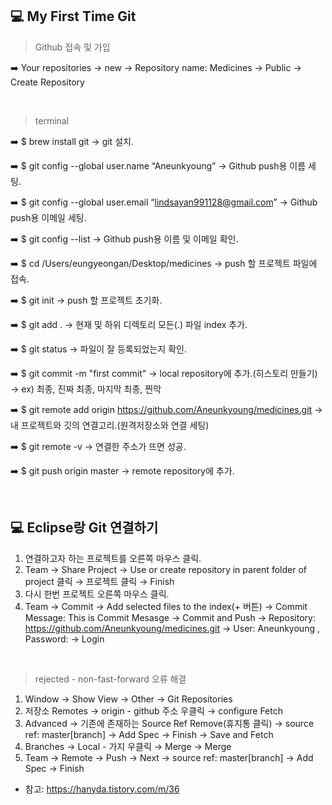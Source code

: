 ## 💻 My First Time Git

> Github 접속 및 가입

➡️ Your repositories → new → Repository name: Medicines → Public → Create Repository

<br>

> terminal

➡️ $ brew install git → git 설치.

➡️ $ git config --global user.name “Aneunkyoung” → Github push용 이름 세팅.

➡️ $ git config --global user.email “lindsayan991128@gmail.com” → Github push용 이메일 세팅.

➡️ $ git config --list → Github push용 이름 및 이메일 확인.

➡️ $ cd /Users/eungyeongan/Desktop/medicines → push 할 프로젝트 파일에 접속.

➡️ $ git init → push 할 프로젝트 초기화.

➡️ $ git add . → 현재 및 하위 디렉토리 모든(.) 파일 index 추가.

➡️ $ git status → 파일이 잘 등록되었는지 확인.

➡️ $ git commit -m "first commit" → local repository에 추가.(히스토리 만들기) → ex) 최종, 진짜 최종, 마지막 최종, 찐막

➡️ $ git remote add origin https://github.com/Aneunkyoung/medicines.git → 내 프로젝트와 깃의 연결고리.(원격저장소와 연결 세팅)

➡️ $ git remote -v → 연결한 주소가 뜨면 성공.

➡️ $ git push origin master → remote repository에 추가.

<br>

## 💻 Eclipse랑 Git 연결하기

1. 연결하고자 하는 프로젝트를 오른쪽 마우스 클릭.
2. Team → Share Project → Use or create repository in parent folder of project 클릭 → 프로젝트 클릭 → Finish
3. 다시 한번 프로젝트 오른쪽 마우스 클릭.
4. Team → Commit → Add selected files to the index(+ 버튼) → Commit Message: This is Commit Mesasge → Commit and Push
→ Repository: https://github.com/Aneunkyoung/medicines.git → User: Aneunkyoung , Password: → Login

<br>

> rejected - non-fast-forward 오류 해결

1. Window → Show View → Other → Git Repositories
2. 저장소 Remotes → origin - github 주소 우클릭 → configure Fetch 
3. Advanced → 기존에 존재하는 Source Ref Remove(휴지통 클릭) → source ref: master[branch] → Add Spec → Finish → Save and Fetch
4. Branches → Local - 가지 우클릭 → Merge → Merge
5. Team → Remote → Push → Next → source ref: master[branch] → Add Spec → Finish
* 참고: https://hanyda.tistory.com/m/36
